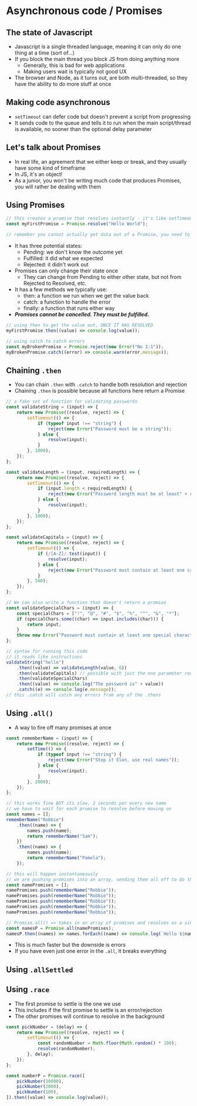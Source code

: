 # Asynchronous code / Promises

## The state of Javascript

- Javascript is a single threaded language, meaning it can only do one thing at a time (sort of...)
- If you block the main thread you block JS from doing anything more
  - Generally, this is bad for web applications
  - Making users wait is typically not good UX
- The browser and Node, as it turns out, are both multi-threaded, so they have the ability to do more stuff at once

## Making code asynchronous

- `setTimeout` can defer code but doesn't prevent a script from progressing
- It sends code to the queue and tells it to run when the main script/thread is available, no sooner than the optional delay parameter

## Let's talk about Promises

- In real life, an agreement that we either keep or break, and they usually have some kind of timeframe
- In JS, it's an object!
- As a junior, you won't be writing much code that produces Promises, you will rather be dealing with them

## Using Promises

```js
// this creates a promise that resolves instantly - it's like setTimeout with delay: 0
const myFirstPromise = Promise.resolve("Hello World");

// remember you cannot actually get data out of a Promise, you need to use a method for that
```

- It has three potential states:
  - Pending: we don't know the outcome yet
  - Fulfilled: it did what we expected
  - Rejected: it didn't work out
- Promises can only change their state once
  - They can change from Pending to either other state, but not from Rejected to Resolved, etc.
- It has a few methods we typically use:
  - then: a function we run when we get the value back
  - catch: a function to handle the error
  - finally: a function that runs either way
- _**Promises cannot be cancelled. They must be fulfilled.**_

```js
// using then to get the value out, ONCE IT HAS RESOLVED
myFirstPromise.then((value) => console.log(value));
```

```js
// using catch to catch errors
const myBrokenPromise = Promise.reject(new Error("No 1:1"));
myBrokenPromise.catch((error) => console.warn(error.message));
```

## Chaining `.then`

- You can chain `.then` with `.catch` to handle both resolution and rejection
- Chaining `.then` is possible because all functions here return a Promise

```js
// a fake set of function for validating passwords
const validateString = (input) => {
	return new Promise((resolve, reject) => {
		setTimeout(() => {
			if (typeof input !== "string") {
				reject(new Error("Password must be a string"));
			} else {
				resolve(input);
			}
		}, 1000);
	});
};

const validateLength = (input, requiredLength) => {
	return new Promise((resolve, reject) => {
		setTimeout(() => {
			if (input.length < requiredLength) {
				reject(new Error("Password length must be at least" + requiredLength));
			} else {
				resolve(input);
			}
		}, 1000);
	});
};

const validateCapitals = (input) => {
	return new Promise((resolve, reject) => {
		setTimeout(() => {
			if (/[A-Z]/.test(input)) {
				resolve(input);
			} else {
				reject(new Error("Password must contain at least one capital"));
			}
		}, 500);
	});
};

// We can also write a function that doesn't return a promise
const validateSpecialChars = (input) => {
	const specialChars = ["!", "@", "#", "$", "%", "^", "&", "*"];
	if (specialChars.some((char) => input.includes(char))) {
		return input;
	}
	throw new Error("Password must contain at least one special character");
};

// syntax for running this code
// it reads like instructions
valdateString("hello")
	.then((value) => validateLength(value, 6))
	.then(validateCapitals) // possible with just the one parameter required
	.then(validateSpecialChars)
	.then((value) => console.log("The password is" + value))
	.catch((e) => console.log(e.message));
// this .catch will catch any errors from any of the .thens
```

## Using `.all()`

- A way to fire off many promises at once

```js
const rememberName = (input) => {
	return new Promise((resolve, reject) => {
		setTime(() => {
			if (typeof input !== "string") {
				reject(new Error("Stop it Elon, use real names"));
			} else {
				resolve(input);
			}
		}, 2000);
	});
};

// this works fine BUT its slow, 2 seconds per every new name
// we have to wait for each promise to resolve before moving on
const names = [];
rememberName("Robbie")
	.then((name) => {
		names.push(name);
		return rememberName("Sam");
	})
	.then((name) => {
		names.push(name);
		return rememberName("Pamela");
	});
```

```js
// this will happen instantaneously
// we are pushing promises into an array, sending them all off to do their thing
const namePromises = [];
namePromises.push(rememberName("Robbie"));
namePromises.push(rememberName("Robbie"));
namePromises.push(rememberName("Robbie"));
namePromises.push(rememberName("Robbie"));
namePromises.push(rememberName("Robbie"));

// Promise.all() => takes in an array of promises and resolves as a single promise: an array of the results
const namesP = Promise.all(namePromises);
namesP.then((names) => names.forEach((name) => console.log(`Hello ${name}`)));
```

- This is much faster but the downside is errors
- If you have even just one error in the `.all`, it breaks everything

## Using `.allSettled`

<!-- Will fix these notes soon! -->

## Using `.race`

- The first promise to settle is the one we use
- This includes if the first promise to settle is an error/rejection
- The other promises will continue to resolve in the background

```js
const pickNumber = (delay) => {
	return new Promise((resolve, reject) => {
		setTimeout(() => {
			const randomNumber = Math.floor(Math.random() * 100);
			resolve(randomNumber);
		}, delay);
	});
};

const numberP = Promise.race([
	pickNumber(10000),
	pickNumber(2000),
	pickNumber(100),
]).then((value) => console.log(value));
```
